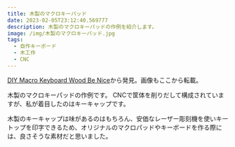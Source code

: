 ```yaml
---
title: 木製のマクロキーパッド
date: 2023-02-05T23:12:40.569777
description: 木製のマクロキーパッドの作例を紹介します。
image: /img/木製のマクロキーパッド.jpg
tags:
  - 自作キーボード
  - 木工作
  - CNC
---
```

[DIY Macro Keyboard Wood Be Nice](https://hackaday.com/2023/01/25/diy-macro-keyboard-wood-be-nice/)から発見。画像もここから転載。

木製のマクロキーパッドの作例です。
CNCで筐体を削りだして構成されていますが、私が着目したのはキーキャップです。

木製のキーキャップは味があるのはもちろん、安価なレーザー彫刻機を使いキートップを印字できるため、オリジナルのマクロパッドやキーボードを作る際には、良さそうな素材だと思いました。



